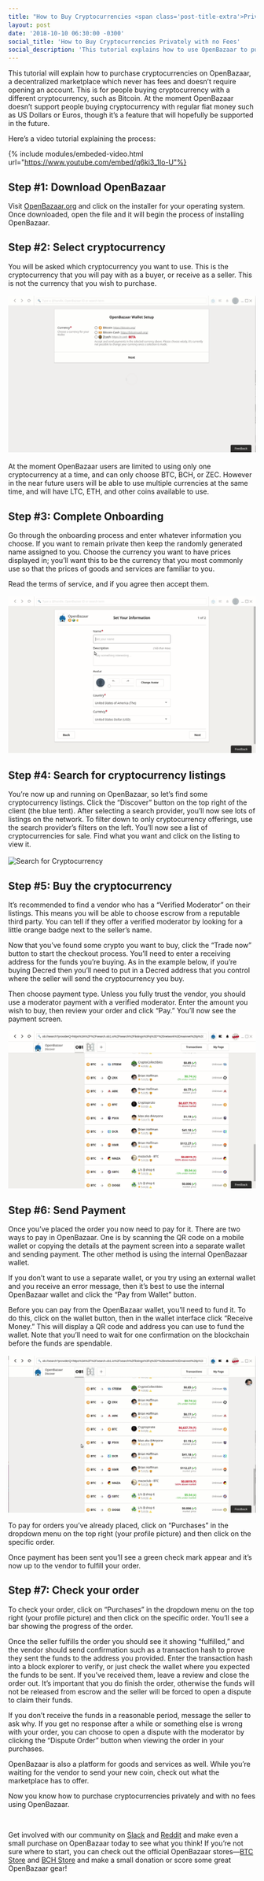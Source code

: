```yaml
---
title: "How to Buy Cryptocurrencies <span class='post-title-extra'>Privately with no Fees</span>"
layout: post
date: '2018-10-10 06:30:00 -0300'
social_title: 'How to Buy Cryptocurrencies Privately with no Fees'
social_description: 'This tutorial explains how to use OpenBazaar to purchase cryptocurrencies.'
---
```


This tutorial will explain how to purchase cryptocurrencies on OpenBazaar, a decentralized marketplace which never has fees and doesn’t require opening an account. This is for people buying cryptocurrency with a different cryptocurrency, such as Bitcoin. At the moment OpenBazaar doesn’t support people buying cryptocurrency with regular fiat money such as US Dollars or Euros, though it’s a feature that will hopefully be supported in the future.

Here’s a video tutorial explaining the process:

{% include modules/embeded-video.html url="https://www.youtube.com/embed/q6ki3_1Io-U"%}



## Step #1: Download OpenBazaar

Visit [OpenBazaar.org](https://openbazaar.org/download) and click on the installer for your operating system. Once downloaded, open the file and it will begin the process of installing OpenBazaar.
<br>  
## Step #2: Select cryptocurrency

You will be asked which cryptocurrency you want to use. This is the cryptocurrency that you will pay with as a buyer, or receive as a seller. This is not the currency that you wish to purchase.
<br>  
![Select Purchasing Cryptocurrency](selectingcurrency.gif "Select Purchasing Cryptocurrency")
<br>  
At the moment OpenBazaar users are limited to using only one cryptocurrency at a time, and can only choose BTC, BCH, or ZEC. However in the near future users will be able to use multiple currencies at the same time, and will have LTC, ETH, and other coins available to use.
<br>  
## Step #3: Complete Onboarding

Go through the onboarding process and enter whatever information you choose. If you want to remain private then keep the randomly generated name assigned to you. Choose the currency you want to have prices displayed in; you’ll want this to be the currency that you most commonly use so that the prices of goods and services are familiar to you.

Read the terms of service, and if you agree then accept them.
<br>  
![Complete Onboarding](onboarding.gif "Complete Onboarding")
<br>  

## Step #4: Search for cryptocurrency listings

You’re now up and running on OpenBazaar, so let’s find some cryptocurrency listings. Click the “Discover” button on the top right of the client (the blue tent). After selecting a search provider, you’ll now see lots of listings on the network. To filter down to only cryptocurrency offerings, use the search provider’s filters on the left. You’ll now see a list of cryptocurrencies for sale. Find what you want and click on the listing to view it.
<br>  
![Search for Cryptocurrency](searchcurrency.gif "Search for Cryptocurrency")
<br>  

## Step #5: Buy the cryptocurrency

It’s recommended to find a vendor who has a “Verified Moderator” on their listings. This means you will be able to choose escrow from a reputable third party. You can tell if they offer a verified moderator by looking for a little orange badge next to the seller’s name.

Now that you’ve found some crypto you want to buy, click the “Trade now” button to start the checkout process. You’ll need to enter a receiving address for the funds you’re buying. As in the example below, if you’re buying Decred then you’ll need to put in a Decred address that you control where the seller will send the cryptocurrency you buy.

Then choose payment type. Unless you fully trust the vendor, you should use a moderator payment with a verified moderator. Enter the amount you wish to buy, then review your order and click “Pay.” You’ll now see the payment screen.
<br>  
![Buy the Cryptocurrency](examplepurchase.gif "Buy the Cryptocurrency")
<br>  
## Step #6: Send Payment

Once you’ve placed the order you now need to pay for it. There are two ways to pay in OpenBazaar. One is by scanning the QR code on a mobile wallet or copying the details at the payment screen into a separate wallet and sending payment. The other method is using the internal OpenBazaar wallet.

If you don’t want to use a separate wallet, or you try using an external wallet and you receive an error message, then it’s best to use the internal OpenBazaar wallet and click the “Pay from Wallet” button. 

Before you can pay from the OpenBazaar wallet, you’ll need to fund it. To do this, click on the wallet button, then in the wallet interface click “Receive Money.” This will display a QR code and address you can use to fund the wallet. Note that you’ll need to wait for one confirmation on the blockchain before the funds are spendable.
<br>  
![Receive funds in OpenBazaar Wallet](obwalletreceive.gif "Receive funds in OpenBazaar Wallet")
<br>  

To pay for orders you’ve already placed, click on “Purchases” in the dropdown menu on the top right (your profile picture) and then click on the specific order.

Once payment has been sent you’ll see a green check mark appear and it’s now up to the vendor to fulfill your order.
<br>  
## Step #7: Check your order

To check your order, click on “Purchases” in the dropdown menu on the top right (your profile picture) and then click on the specific order. You’ll see a bar showing the progress of the order. 

Once the seller fulfills the order you should see it showing “fulfilled,” and the vendor should send confirmation such as a transaction hash to prove they sent the funds to the address you provided. Enter the transaction hash into a block explorer to verify, or just check the wallet where you expected the funds to be sent. If you’ve received them, leave a review and close the order out. It’s important that you do finish the order, otherwise the funds will not be released from escrow and the seller will be forced to open a dispute to claim their funds.

If you don’t receive the funds in a reasonable period, message the seller to ask why. If you get no response after a while or something else is wrong with your order, you can choose to open a dispute with the moderator by clicking the “Dispute Order” button when viewing the order in your purchases.

OpenBazaar is also a platform for goods and services as well. While you’re waiting for the vendor to send your new coin, check out what the marketplace has to offer.

Now you know how to purchase cryptocurrencies privately and with no fees using OpenBazaar.

<br>  

Get involved with our community on [Slack](https://openbazaar.org/slack) and [Reddit](https://reddit.com/r/openbazaar) and make even a small purchase on OpenBazaar today to see what you think! If you’re not sure where to start, you can check out the official OpenBazaar stores—[BTC Store](https://openbazaar.com/store/QmcUDmZK8PsPYWw5FRHKNZFjszm2K6e68BQSTpnJYUsML7) and [BCH Store](https://openbazaar.com/store/QmSkkZpNFzWubxE4p9Ejjo2CLqq61jxuRF26ZzCmCKaHcJ) and make a small donation or score some great OpenBazaar gear!


